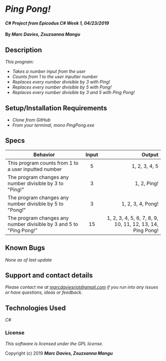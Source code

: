 # _Ping Pong!_

#### _C# Project from Epicodus C# Week 1, 04/23/2019_

#### By _**Marc Davies, Zsuzsanna Mangu**_

## Description

_This program:_
* _Takes a number input from the user_
* _Counts from 1 to the user inputter number_
* _Replaces every number divisible by 3 with Ping!_
* _Replaces every number divisible by 5 with Pong!_
* _Replaces every number divisible by 3 and 5 with Ping Pong!_

## Setup/Installation Requirements

* _Clone from GitHub_
* _From your terminal, mono PingPong.exe_

## Specs

| Behavior | Input | Output |
| ------------- |:-------------:| -----:|
| This program counts from 1 to a user inputted number | 5 | 1, 2, 3, 4, 5 |
| The program changes any number divisible by 3 to "Ping!" | 3 | 1, 2, Ping! |
| The program changes any number divisible by 5 to "Pong!" | 3 | 1, 2, 3, 4, Pong! |
| The program changes any number divisible by 3 and 5 to "Ping Pong!" | 15 | 1, 2, 3, 4, 5, 6, 7, 8, 9, 10, 11, 12, 13, 14, Ping Pong! |

## Known Bugs

_None as of last update_

## Support and contact details

_Please contact me at marcdaviesriot@gmail.com if you run into any issues or have questions, ideas or feedback._

## Technologies Used

_C#_

### License

*This software is licensed under the GPL license.*

Copyright (c) 2019 **_Marc Davies, Zsuzsanna Mangu_**
